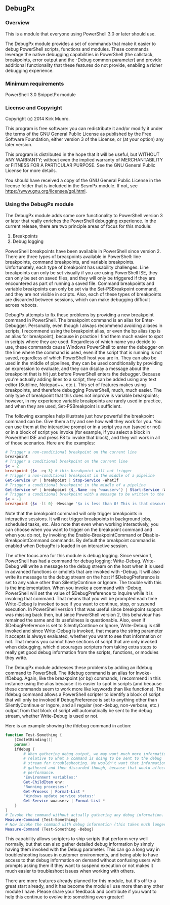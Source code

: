 ﻿## DebugPx

### Overview

This is a module that everyone using PowerShell 3.0 or later should use.

The DebugPx module provides a set of commands that make it easier to debug
PowerShell scripts, functions and modules. These commands leverage the native
debugging capabilities in PowerShell (the callstack, breakpoints, error output
and the -Debug common parameter) and provide additional functionality that
these features do not provide, enabling a richer debugging experience.

### Minimum requirements

PowerShell 3.0
SnippetPx module

### License and Copyright

Copyright (c) 2014 Kirk Munro.

This program is free software: you can redistribute it and/or modify it under
the terms of the GNU General Public License as published by the Free Software
Foundation, either version 3 of the License, or (at your option) any later
version.

This program is distributed in the hope that it will be useful, but WITHOUT
ANY WARRANTY; without even the implied warranty of MERCHANTABILITY or FITNESS
FOR A PARTICULAR PURPOSE. See the GNU General Public License for more details.

You should have received a copy of the GNU General Public License in the
license folder that is included in the ScsmPx module. If not, see
<https://www.gnu.org/licenses/gpl.html>.

### Using the DebugPx module

The DebugPx module adds some core functionality to PowerShell version 3 or
later that really enriches the PowerShell debugging experience. In the current
release, there are two principle areas of focus for this module:

1. Breakpoints
2. Debug logging

PowerShell breakpoints have been available in PowerShell since version 2. There
are three types of breakpoints available in PowerShell: line breakpoints,
command breakpoints, and variable breakpoints. Unfortunately, each type of
breakpoint has usability challenges. Line breakpoints can only be set visually
if you are using PowerShell ISE, they can only be set on saved files, and they
will only be triggered if they are encountered as part of running a saved file.
Command breakpoints and variable breakpoints can only be set via the
Set-PSBreakpoint command, and they are not visible in scripts. Also, each of
these types of breakpoints are discarded between sessions, which can make
debugging difficult across reboots.

DebugPx attempts to fix these problems by providing a new breakpoint command in
PowerShell. The breakpoint command is an alias for Enter-Debugger. Personally,
even though I always recommend avoiding aliases in scripts, I recommend using
the breakpoint alias, or even the bp alias (bp is an alias for breakpoint),
because in practice I find them much easier to spot in scripts where they are
used. Regardless of which name you decide to use, these commands cause Windows
PowerShell to enter the debugger on the line where the command is used, even if
the script that is running is not saved, regardless of which PowerShell host you
are in. They can also be used in the middle of pipelines, they can be used
conditionally by providing an expression to evaluate, and they can display a
message about the breakpoint that is hit just before PowerShell enters the
debugger. Because you're actually adding lines to a script, they can be added
using any text editor (Sublime, Notepad++, etc.). This set of features makes
using breakpoints, and therefore debugging PowerShell, much, much easier. The
only type of breakpoint that this does not improve is variable breakpoints;
however, in my experience variable breakpoints are rarely used in practice, and
when they are used, Set-PSBreakpoint is sufficient.

The following examples help illustrate just how powerful the breakpoint command
can be. Give them a try and see how well they work for you. You can use them at
the interactive prompt or in a script you run (saved or not) or in a block of
script you invoke (for example, if you select a block in PowerShell ISE and press
F8 to invoke that block), and they will work in all of those scenarios. Here are
the examples:

```powershell
# Trigger a non-conditional breakpoint on the current line
breakpoint
# Trigger a conditional breakpoint on the current line
$x = 2
breakpoint {$x -eq 3} # this breakpoint will not trigger
# Trigger a non-conditional breakpoint in the middle of a pipeline
Get-Service u* | breakpoint | Stop-Service -WhatIf
# Trigger a conditional breakpoint in the middle of a pipeline
Get-Service w* | breakpoint {$_.Name -eq 'wuauserv'} | Start-Service -WhatIf
# Trigger a conditional breakpoint with a message to be written to the host
$x = -1
breakpoint {$x -lt 0} -Message '$x is less than 0! This is that obscure bug you were looking for!'
```

Note that the breakpoint command will only trigger breakpoints in interactive
sessions. It will not trigger breakpoints in background jobs, scheduled tasks,
etc. Also note that even when working interactively, you can choose when you
want to trigger on the breakpoint command and when you do not, by invoking the
Enable-BreakpointCommand or Disable-BreakpointCommand commands. By default the
breakpoint command is enabled when DebugPx is loaded in an interactive session.

The other focus area for this module is debug logging. Since version 1,
PowerShell has had a command for debug logging: Write-Debug. Write-Debug will
write a message to the debug stream on the host when it is used in advanced
functions or cmdlets that are invoked with -Debug. It will also write its
message to the debug stream on the host if $DebugPreference is set to any
value other than SilentlyContinue or Ignore. The trouble with this is the
implementation. When you invoke a command with -Debug, PowerShell will set
the value of $DebugPreference to Inquire while it is invoking that command.
That means that you will be prompted each time Write-Debug is invoked to see
if you want to continue, stop, or suspend execution. In PowerShell version 1
that was useful since breakpoint support was missing back then, but since
PowerShell version 2, this behaviour has remained the same and its usefulness
is questionable. Also, even if $DebugPreference is set to SilentlyContinue or
Ignore, Write-Debug is still invoked and since Write-Debug is invoked, that
means the string parameter it accepts is always evaluated, whether you want
to see that information or not. That means you cannot have sections of script
that are only invoked when debugging, which discourages scripters from taking
extra steps to really get good debug information from the scripts, functions,
or modules they write.

The DebugPx module addresses these problems by adding an ifdebug command to
PowerShell. The ifdebug command is an alias for Invoke-IfDebug. Again, like
the breakpoint (or bp) commands, I recommend in this instance using the alias
because it is easier to spot in scripts (and because these commands seem to
work more like keywords than like functions). The ifdebug command allows a
PowerShell scripter to identify a block of script that will only be invoked
if DebugPreference is set to anything other than SilentlyContinue or Ingore,
and all regular (non-debug, non-verbose, etc.) output from that block of
script will automatically be sent to the debug stream, whether Write-Debug is
used or not.

Here is an example showing the ifdebug command in action:

```powershell
function Test-Something {
    [CmdletBinding()]
    param()
    ifdebug {
        # When gathering debug output, we may want much more information
        # relative to what a command is doing to be sent to the debug
        # stream for troubleshooting. We wouldn't want that information
        # gathered and then discarded though, because that would affect
        # performance.
        'Environment variables:'
        Get-ChildItem env:
        'Running processes:'
        Get-Process | Format-List *
        'Windows update service status:'
        Get-Service wuauserv | Format-List *
    }
}
# Invoke the command without actually gathering any debug information.
Measure-Command {Test-Something}
# Now invoke the command with debug information (this takes much longer)
Measure-Command {Test-Something -Debug}
```

This capability allows scripters to ship scripts that perform very well
normally, but that can also gather detailed debug information by simply
having them invoked with the Debug parameter. This can go a long way in
troubleshooting issues in customer environments, and being able to have
access to that debug information on demand without confusing users with
prompts asking them if they want to suspend execution or not makes it
much easier to troubleshoot issues when working with others.

There are more features already planned for this module, but it's off to
a great start already, and it has become the module I use more than any
other module I have. Please share your feedback and contribute if you
want to help this continue to evolve into something even greater!